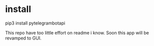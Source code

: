 # install

pip3 install pytelegrambotapi


This repo have too little effort on readme i know.
Soon this app will be revamped to GUI.
